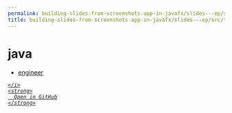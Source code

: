 ```yaml
---
permalink: building-slides-from-screenshots-app-in-javafx/slides---ep/src/test/java
title: building-slides-from-screenshots-app-in-javafx/slides---ep/src/test/java
---
```


# java
<ul>
  <li>
    <a href="engineer">
      engineer
    </a>
  </li>
</ul>
<div class="social open-gh-btn my-4">
  <a class="btn btn-github" href="https://github.com/tobiasbriones/blog/tree/main/swe/dev/java/javafx/drawing/productivity/building-slides-from-screenshots-app-in-javafx/slides---ep/src/test/java" target="_blank">
    <i class="fab fa-github">
      
    </i>
    <strong>
      Open in GitHub
    </strong>
  </a>
</div>